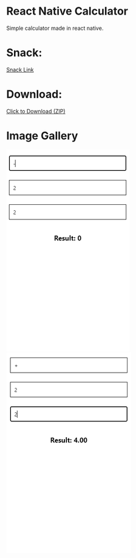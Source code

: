 # React Native Calculator

Simple calculator made in react native.

# Snack:

[Snack Link](https://snack.expo.dev/@lipton328/calculator-app)

# Download:

<a href="./download/calculator-app.zip" download>Click to Download (ZIP)</a>

# Image Gallery

<img src="./images/example.PNG" alt="example" /> <img src="./images/example1.PNG" alt="example1" />
